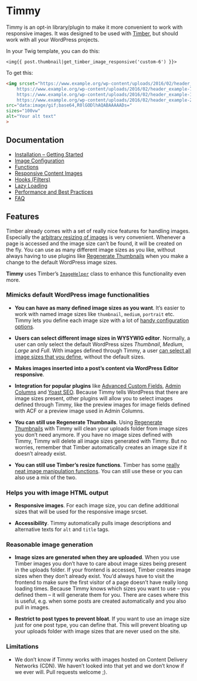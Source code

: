 # Timmy

Timmy is an opt-in library/plugin to make it more convenient to work with responsive images. It was designed to be used with [Timber](http://upstatement.com/timber/), but should work with all your WordPress projects.

In your Twig template, you can do this:

```twig
<img{{ post.thumbnail|get_timber_image_responsive('custom-6') }}>
```

To get this:

```html
<img srcset="https://www.example.org/wp-content/uploads/2016/02/header_example-480x206-c-default.jpg 480w,
    https://www.example.org/wp-content/uploads/2016/02/header_example-768x329-c-default.jpg 768w,
    https://www.example.org/wp-content/uploads/2016/02/header_example-1400x600-c-default.jpg 1400w,
    https://www.example.org/wp-content/uploads/2016/02/header_example-2800x1200-c-default.jpg 2800w"
src="data:image/gif;base64,R0lGODlhAQABAAAAADs="
sizes="100vw"
alt="Your alt text"
>
```

## Documentation

- [Installation – Getting Started](./docs/installation.md)
- [Image Configuration](./docs/image-configuration.md)
- [Functions](./docs/functions.md)
- [Responsive Content Images](./docs/responsive-content-images.md)
- [Hooks (Filters)](./docs/hooks.md)
- [Lazy Loading](./docs/lazy-loading.md)
- [Performance and Best Practices](./docs/best-practices.md)
- [FAQ](./docs/faq.md)

## Features

Timber already comes with a set of really nice features for handling images. Especially the [arbitrary resizing of images](https://timber.github.io/docs/guides/cookbook-images/#arbitrary-resizing-of-images) is very convenient. Whenever a page is accessed and the image size can’t be found, it will be created on the fly. You can use as many different image sizes as you like, without always having to use plugins like [Regenerate Thumbnails](https://wordpress.org/plugins/regenerate-thumbnails/) when you make a change to the default WordPress image sizes.

**Timmy** uses Timber’s [`ImageHelper`](https://timber.github.io/docs/reference/timber-imagehelper/) class to enhance this functionality even more.

### Mimicks default WordPress image functionalities

* **You can have as many defined image sizes as you want**. It’s easier to work with named image sizes like `thumbnail`, `medium`, `portrait` etc. Timmy lets you define each image size with a lot of [handy configuration options](./docs/image-configuration.md).

* **Users can select different image sizes in WYSYWIG editor**. Normally, a user can only select the default WordPress sizes *Thumbnail*, *Medium*, *Large* and *Full*. With images defined through Timmy, a user [can select all image sizes that you define](https://cloud.githubusercontent.com/assets/2084481/13374936/bfb58ec2-dd92-11e5-9e05-cc22fe4f0f88.png), without the default sizes.

* **Makes images inserted into a post’s content via WordPress Editor responsive**.

* **Integration for popular plugins** like [Advanced Custom Fields](https://www.advancedcustomfields.com/), [Admin Columns](https://www.admincolumns.com/) and [Yoast SEO](https://yoast.com/wordpress/plugins/seo/). Because Timmy tells WordPress that there are image sizes present, other plugins will allow you to select images defined through Timmy, like the preview images for image fields defined with ACF or a preview image used in Admin Columns.

* **You can still use Regenerate Thumbnails**. Using [Regenerate Thumbnails](https://wordpress.org/plugins/regenerate-thumbnails/) with Timmy will clean your uploads folder from image sizes you don’t need anymore. If you have no image sizes defined with Timmy, Timmy will delete all image sizes generated with Timmy. But no worries, remember that Timber automatically creates an image size if it doesn’t already exist.

* **You can still use Timber’s resize functions**. Timber has some [really neat image manipulation functions](https://timber.github.io/docs/guides/cookbook-images/). You can still use these or you can also use a mix of the two.

### Helps you with image HTML output

* **Responsive images**. For each image size, you can define additional sizes that will be used for the responsive image srcset.

* **Accessibility**. Timmy automatically pulls image descriptions and alternative texts for `alt` and `title` tags.

### Reasonable image generation

* **Image sizes are generated when they are uploaded**. When you use Timber images you don’t have to care about image sizes being present in the uploads folder. If your frontend is accessed, Timber creates image sizes when they don’t already exist. You’d always have to visit the frontend to make sure the first visitor of a page doesn’t have really long loading times. Because Timmy knows which sizes you want to use – you defined them – it will generate them for you. There are cases where this is useful, e.g. when some posts are created automatically and you also pull in images.

* **Restrict to post types to prevent bloat**. If you want to use an image size just for one post type, you can define that. This will prevent bloating up your uploads folder with image sizes that are never used on the site.

### Limitations

* We don’t know if Timmy works with images hosted on Content Delivery Networks (CDN). We haven’t looked into that yet and we don’t know if we ever will. Pull requests welcome ;).
